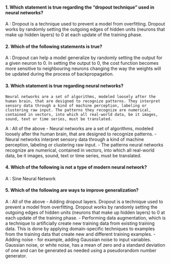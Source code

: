 #### 1. Which statement is true regarding the “dropout technique” used in neural networks?

A : Dropout is a technique used to prevent a model from overfitting. Dropout works by randomly setting the outgoing edges of hidden units (neurons that make up hidden layers) to 0 at each update of the training phase.

#### 2. Which of the following statements is true?

A : Dropout can help a model generalize by randomly setting the output for a given neuron to 0. In setting the output to 0, the cost function becomes more sensitive to neighbouring neurons changing the way the weights will be updated during the process of backpropagation.

#### 3. Which statement is true regarding neural networks?

    Neural networks are a set of algorithms, modeled loosely after the human brain, that are designed to recognize patterns. They interpret sensory data through a kind of machine perception, labeling or clustering raw input. The patterns they recognize are numerical, contained in vectors, into which all real-world data, be it images, sound, text or time series, must be translated.

A : All of the above
    - Neural networks are a set of algorithms, modeled loosely after the human brain, that are designed to recognize patterns.
    - Neural networks interpret sensory data through a kind of machine perception, labeling or clustering raw input. 
    - The patterns neural networks recognize are numerical, contained in vectors, into which all real-world data, be it images, sound, text or time series, must be translated.

#### 4. Which of the following is not a type of modern neural network?

A : Sine Neural Network

#### 5. Which of the following are ways to improve generalization?

A : All of the above
    - Adding dropout layers. Dropout is a technique used to prevent a model from overfitting. Dropout works by randomly setting the outgoing edges of hidden units (neurons that make up hidden layers) to 0 at each update of the training phase.
    - Performing data augmentation, which is a technique to artificially create new training data from existing training data. This is done by applying domain-specific techniques to examples from the training data that create new and different training examples.
    - Adding noise - for example, adding Gaussian noise to input variables.
        Gaussian noise, or white noise, has a mean of zero and a standard deviation of one and can be generated as needed using a pseudorandom number generator. 

